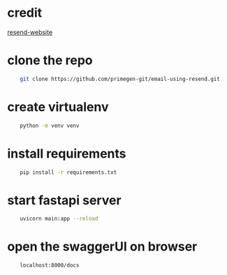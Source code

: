 # credit
[resend-website](https://resend.com/docs/send-with-fastapi)


# clone the repo
```bash
    git clone https://github.com/primegen-git/email-using-resend.git
```

# create virtualenv
```bash
    python -m venv venv
```

# install requirements
```bash
    pip install -r requirements.txt
```

# start fastapi server
```bash
    uvicorn main:app --reload
```

# open the swaggerUI on browser
```bash
    localhost:8000/docs
```
